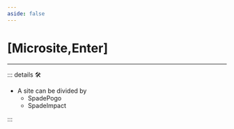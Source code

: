 ```yaml
---
aside: false
---
```

# <py>[<labor>Microsite</labor>,Enter]</py>

---

<!-- =================================================== -->
<!-- =================================================== -->
<!-- =================================================== -->
<!-- =================================================== -->
<!-- =================================================== -->
::: details 🛠

- A site can be divided by
    - SpadePogo
    - SpadeImpact

:::

